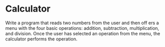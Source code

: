 Calculator
==========

Write a program that reads two numbers from the user and then off ers a menu with the four basic operations: addition, subtraction, multiplication, and division. Once the user has selected an operation from the menu, the calculator performs the operation.
